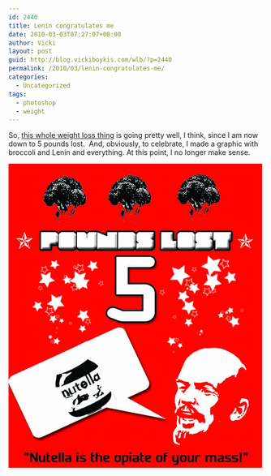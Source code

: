 ```yaml
---
id: 2440
title: Lenin congratulates me
date: 2010-03-03T07:27:07+00:00
author: Vicki
layout: post
guid: http://blog.vickiboykis.com/wlb/?p=2440
permalink: /2010/03/lenin-congratulates-me/
categories:
  - Uncategorized
tags:
  - photoshop
  - weight
---
```

So, [this whole weight loss thing](http://blog.vickiboykis.com/wlb/2010/02/19/nutellaaaaaaa/) is going pretty well, I think, since I am now down to 5 pounds lost.  And, obviously, to celebrate, I made a graphic with broccoli and Lenin and everything. At this point, I no longer make sense.
  
[<img class="aligncenter size-full wp-image-2439" title="lbs lost" src="https://raw.githubusercontent.com/veekaybee/wlb/gh-pages/assets/images/2010/03/lbs-lost.jpg" alt="" width="500" height="600" />](https://raw.githubusercontent.com/veekaybee/wlb/gh-pages/assets/images/2010/03/lbs-lost.jpg)